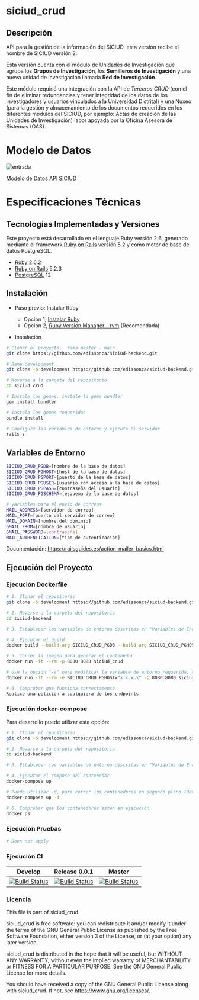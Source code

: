 
# siciud_crud

## Descripción

API para la gestión de la información del SICIUD, esta versión recibe el nombre de SICIUD versión 2.

Esta versión cuenta con el módulo de Unidades de Investigación que agrupa los **Grupos de Investigación**, 
los **Semilleros de Investigación** y una nueva unidad de investigación llamada **Red de Investigación**.

Este módulo requirió una integración con la API de *Terceros CRUD* (con el fin de eliminar redundancias y 
tener integridad de los datos de los investigadores y usuarios vinculados a la Universidad Distrital) y 
una Nuxeo (para la gestión y almacenamiento de los documentos requeridos en los diferentes módulos del SICIUD,
por ejemplo: Actas de creación de las Unidades de Investigación) labor apoyada por la Oficina Asesora de Sistemas 
(OAS).

# Modelo de Datos

![entrada](https://github.com/udistrital/siciud_crud/blob/develop/docs/DiagramaDatos2021.png)

[Modelo de Datos API SICIUD](https://github.com/udistrital/siciud_crud/blob/develop/docs/DiagramaDatos2021.png)

# Especificaciones Técnicas

## Tecnologías Implementadas y Versiones

Este proyecto está desarrollado en el lenguaje Ruby versión 2.6, generado mediante el 
framework [Ruby on Rails](https://rubyonrails.org/) versión 5.2 y como motor de base de datos
PostgreSQL.

* [Ruby](https://www.ruby-lang.org/es/) 2.6.2
* [Ruby on Rails](https://rubyonrails.org/) 5.2.3
* [PostgreSQL](https://www.postgresql.org/) 12

## Instalación

* Paso previo: Instalar Ruby
    * Opción 1, [Instalar Ruby](https://www.ruby-lang.org/es/documentation/installation/)
    * Opción 2, [Ruby Version Manager - rvm](https://rvm.io/rvm/install) (Recomendada)

* Instalación

```bash
# Clonar el proyecto,  rama master - main
git clone https://github.com/edissonca/siciud-backend.git

# Rama development
git clone -b development https://github.com/edissonca/siciud-backend.git

# Moverse a la carpeta del repositorio
cd siciud_crud

# Instale las gemas, instale la gema bundler
gem install bundler

# Instala las gemas requeridas
bundle install

# Configure las variables de entorno y ejecute el servidor
rails s
```

## Variables de Entorno

```sh
SICIUD_CRUD_PGDB=[nombre de la base de datos]
SICIUD_CRUD_PGHOST=[host de la base de datos]
SICIUD_CRUD_PGPORT=[puerto de la base de datos]
SICIUD_CRUD_PGUSER=[usuario con acceso a la base de datos]
SICIUD_CRUD_PGPASS=[contraseña del usuario]
SICIUD_CRUD_PGSCHEMA=[esquema de la base de datos]

# Variables para el envío de correos
MAIL_ADDRESS=[servidor de correo]
MAIL_PORT=[puerto del servidor de correo]
MAIL_DOMAIN=[nombre del dominio]
GMAIL_FROM=[nombre de usuario]
GMAIL_PASSWORD=[contraseña]
MAIL_AUTHENTICATION=[tipo de autenticación]
```

Documentación: https://railsguides.es/action_mailer_basics.html

## Ejecución del Proyecto

### Ejecución Dockerfile

```sh
# 1. Clonar el repositorio
git clone -b development https://github.com/edissonca/siciud-backend.git

# 2. Moverse a la carpeta del repositorio
cd siciud-backend

# 3. Establecer las variables de entorno descritas en "Variables de Entorno"

# 4. Ejecutar el build
docker build --build-arg SICIUD_CRUD_PGDB --build-arg SICIUD_CRUD_PGHOST --build-arg SICIUD_CRUD_PGPORT --build-arg SICIUD_CRUD_PGUSER --build-arg SICIUD_CRUD_PGPASS --build-arg SICIUD_CRUD_PGSCHEMA -t siciud_crud .

# 5. Correr la imagen para generar el contenedor
docker run -it --rm -p 8080:8080 siciud_crud

# Use la opción "-e" para modificar la variable de entorno requerida, ejemplo
docker run -it --rm -e SICIUD_CRUD_PGHOST="x.x.x.x" -p 8080:8080 siciud_crud

# 6. Comprobar que funciona correctamente
Realice una petición a cualquiera de los endpoints
```

### Ejecución docker-compose

Para desarrollo puede utilizar esta opción:

```sh
# 1. Clonar el repositorio
git clone -b development https://github.com/edissonca/siciud-backend.git

# 2. Moverse a la carpeta del repositorio
cd siciud-backend

# 3. Establecer las variables de entorno descritas en "Variables de Entorno"

# 4. Ejecutar el compose del contenedor
docker-compose up

# Puede utilizar -d, para correr los contenedores en segundo plano (Detached mode)
docker-compose up -d

# 6. Comprobar que los contenedores estén en ejecución
docker ps
```

### Ejecución Pruebas

```bash
# Does not apply
```

### Ejecución CI

| Develop                                                                                                                                                                                                  | Release 0.0.1                                                                                                                                                                                                   | Master                                                                                                                                                                            |
| -------------------------------------------------------------------------------------------------------------------------------------------------------------------------------------------------------- | -------------------------------------------------------------------------------------------------------------------------------------------------------------------------------------------------------------- | --------------------------------------------------------------------------------------------------------------------------------------------------------------------------------- |
| [![Build Status](https://hubci.portaloas.udistrital.edu.co/api/badges/udistrital/siciud_crud/status.svg?ref=refs/heads/develop)](https://hubci.portaloas.udistrital.edu.co/udistrital/siciud_crud) | [![Build Status](https://hubci.portaloas.udistrital.edu.co/api/badges/udistrital/siciud_crud/status.svg?ref=refs/heads/release/0.0.1)](https://hubci.portaloas.udistrital.edu.co/udistrital/siciud_crud) | [![Build Status](https://hubci.portaloas.udistrital.edu.co/api/badges/udistrital/siciud_crud/status.svg)](https://hubci.portaloas.udistrital.edu.co/udistrital/siciud_crud) |

### Licencia

This file is part of siciud_crud.

siciud_crud is free software: you can redistribute it and/or modify it under the terms of the GNU General Public License as published by the Free Software Foundation, either version 3 of the License, or (at your option) any later version.

siciud_crud is distributed in the hope that it will be useful, but WITHOUT ANY WARRANTY; without even the implied warranty of MERCHANTABILITY or FITNESS FOR A PARTICULAR PURPOSE. See the GNU General Public License for more details.

You should have received a copy of the GNU General Public License along with siciud_crud. If not, see https://www.gnu.org/licenses/.



